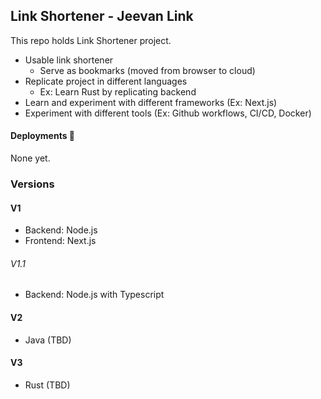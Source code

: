 ## Link Shortener - Jeevan Link

This repo holds Link Shortener project.

- Usable link shortener
  - Serve as bookmarks (moved from browser to cloud)
- Replicate project in different languages
  - Ex: Learn Rust by replicating backend
- Learn and experiment with different frameworks (Ex: Next.js)
- Experiment with different tools (Ex: Github workflows, CI/CD, Docker)

#### Deployments :rocket:

None yet.

### Versions

#### V1

- Backend: Node.js
- Frontend: Next.js

###### V1.1

- Backend: Node.js with Typescript

#### V2

- Java (TBD)

#### V3

- Rust (TBD)

